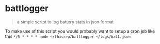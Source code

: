 # battlogger

> a simple script to log battery stats in json format

To make use of this script you would probably want to setup a cron job like this `*/5 * * * * node ~/thisrep/battlogger ~/logs/batt.json`
